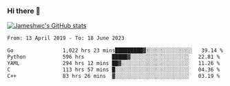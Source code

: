 ### Hi there 👋

[![Jameshwc's GitHub stats](https://github-readme-stats.vercel.app/api?username=jameshwc)](https://github.com/anuraghazra/github-readme-stats)

<!--START_SECTION:waka-->

```txt
From: 13 April 2019 - To: 18 June 2023

Go                1,022 hrs 23 mins█████████▓░░░░░░░░░░░░░░░   39.14 %
Python            596 hrs         █████▓░░░░░░░░░░░░░░░░░░░   22.81 %
YAML              294 hrs 12 mins ██▓░░░░░░░░░░░░░░░░░░░░░░   11.26 %
C                 113 hrs 57 mins █░░░░░░░░░░░░░░░░░░░░░░░░   04.36 %
C++               83 hrs 26 mins  ▓░░░░░░░░░░░░░░░░░░░░░░░░   03.19 %
```

<!--END_SECTION:waka-->